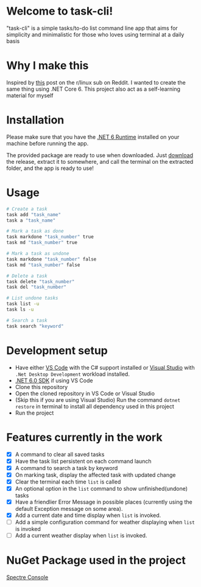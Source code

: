 # Welcome to task-cli!
"task-cli" is a simple tasks/to-do list command line app that aims for simplicity and minimalistic for those who loves using terminal at a daily basis

# Why I make this
Inspired by [this](https://www.reddit.com/r/linux/comments/vbancx/please_i_made_a_cli_tool_that_greets_you_with/) post on the r/linux sub on Reddit. I wanted to create the same thing using .NET Core 6. This project also act as a self-learning material for myself

# Installation
Please make sure that you have the [.NET 6 Runtime](https://dotnet.microsoft.com/en-us/download) installed on your machine before running the app.

The provided package are ready to use when downloaded. Just [download](https://github.com/remichan97/task-cli/releases) the release, extract it to somewhere, and call the terminal on the extracted folder, and the app is ready to use!

# Usage
```bash
# Create a task
task add "task_name"
task a "task_name"

# Mark a task as done
task markdone "task_number" true
task md "task_number" true

# Mark a task as undone
task markdone "task_number" false
task md "task_number" false

# Delete a task
task delete "task_number"
task del "task_number"

# List undone tasks
task list -u
task ls -u

# Search a task
task search "keyword"
```

# Development setup
- Have either [VS Code](https://code.visualstudio.com/) with the C# support installed or [Visual Studio](https://visualstudio.microsoft.com/) with `.Net Desktop Development` workload installed.
- [.NET 6.0 SDK](https://dotnet.microsoft.com/en-us/download) if using VS Code
- Clone this repository
- Open the cloned repository in VS Code or Visual Studio
- (Skip this if you are using Visual Studio) Run the command ```dotnet restore``` in terminal to install all dependency used in this project
- Run the project

# Features currently in the work
- [x] A command to clear all saved tasks
- [x] Have the task list persistent on each command launch
- [x] A command to search a task by keyword
- [x] On marking task, display the affected task with updated change
- [x] Clear the terminal each time `list` is called
- [x] An optional option in the `list` command to show unfinished(undone) tasks
- [x] Have a friendlier Error Message in possible places (currently using the default Exception message on some area).
- [x] Add a current date and time display when `list` is invoked.
- [ ] Add a simple configuration command for weather displaying when `list` is invoked
- [ ] Add a current weather display when `list` is invoked.

# NuGet Package used in the project
[Spectre Console](https://github.com/spectreconsole/spectre.console)
